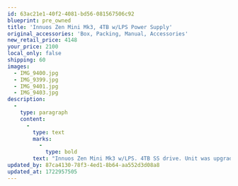 ```yaml
---
id: 63ac21e1-40f2-4081-bd56-081567506c92
blueprint: pre_owned
title: 'Innuos Zen Mini Mk3, 4TB w/LPS Power Supply'
original_accessories: 'Box, Packing, Manual, Accessories'
new_retail_price: 4148
your_price: 2100
local_only: false
shipping: 60
images:
  - IMG_9400.jpg
  - IMG_9399.jpg
  - IMG_9401.jpg
  - IMG_9403.jpg
description:
  -
    type: paragraph
    content:
      -
        type: text
        marks:
          -
            type: bold
        text: "Innuos Zen Mini Mk3 w/LPS. 4TB SS drive. Unit was upgraded at the factory for additional storage and replacement of spinning disc drive with solid state. The units sell for $4,148.00 as new. Units are in excellent physical and functional condition with original box, packing and accessories.\_"
updated_by: 87ca4130-78f3-4ed1-8b64-aa552d3d08a8
updated_at: 1722957505
---
```

